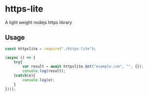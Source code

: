# https-lite

 A light weight nodejs https library

## Usage

```javascript
const httpslite = require("./https-lite");

(async () => {
    try{
        var result = await httpslite.Get("example.com", "", {});
        console.log(result);
    }catch(e){
        console.log(e);
    }
})();
```
